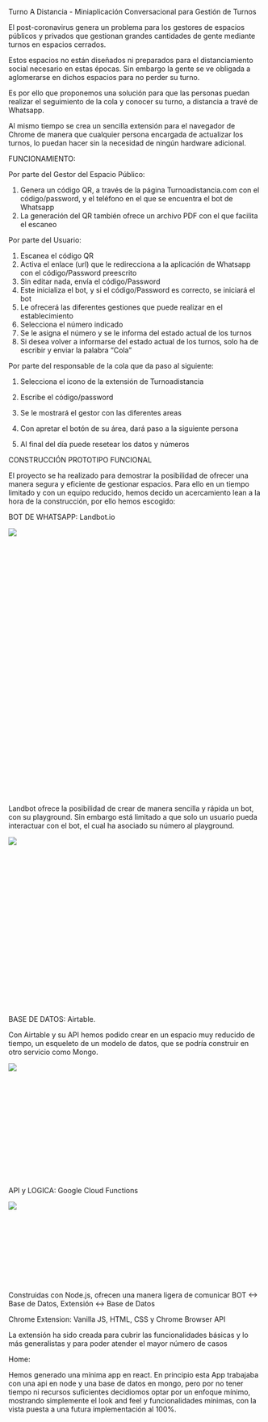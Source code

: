 <span class="c0">Turno A Distancia - Miniaplicación Conversacional para Gestión de Turnos</span>

<span class="c0"></span>

<span class="c0">El post-coronavirus genera un problema para los gestores de espacios públicos y privados que gestionan grandes cantidades de gente mediante turnos en espacios cerrados.</span>

<span class="c0"></span>

<span class="c0">Estos espacios no están diseñados ni preparados para el distanciamiento social necesario en estas épocas. Sin embargo la gente se ve obligada a aglomerarse en dichos espacios para no perder su turno.</span>

<span class="c0"></span>

<span class="c0">Es por ello que proponemos una solución para que las personas puedan realizar el seguimiento de la cola y conocer su turno, a distancia a travé de Whatsapp.</span>

<span class="c0"></span>

<span class="c0">Al mismo tiempo se crea un sencilla extensión para el navegador de Chrome de manera que cualquier persona encargada de actualizar los turnos, lo puedan hacer sin la necesidad de ningún hardware adicional.</span>

<span class="c0"></span>

<span class="c0"></span>

<span class="c0">FUNCIONAMIENTO:</span>

<span class="c0"></span>

<span class="c0">Por parte del Gestor del Espacio Público:</span>

<span class="c0"></span>

1.  <span class="c0">Genera un código QR, a través de la página Turnoadistancia.com con el código/password, y el teléfono en el que se encuentra el bot de Whatsapp</span>
2.  <span class="c0">La generación del QR también ofrece un archivo PDF con el que facilita el escaneo</span>

<span class="c0"></span>

<span class="c0"></span>

<span class="c0">Por parte del Usuario:</span>

<span class="c0"></span>

1.  <span class="c0">Escanea el código QR</span>
2.  <span class="c0">Activa el enlace (url) que le redirecciona a la aplicación de Whatsapp con el código/Password preescrito</span>
3.  <span class="c0">Sin editar nada, envía el código/Password</span>
4.  <span class="c0">Este inicializa el bot, y si el código/Password es correcto, se iniciará el bot</span>
5.  <span class="c0">Le ofrecerá las diferentes gestiones que puede realizar en el establecimiento</span>
6.  <span class="c0">Selecciona el número indicado</span>
7.  <span class="c0">Se le asigna el número y se le informa del estado actual de los turnos</span>
8.  <span class="c0">Si desea volver a informarse del estado actual de los turnos, solo ha de escribir y enviar la palabra “Cola”</span>

<span class="c0"></span>

<span class="c0">Por parte del responsable de la cola que da paso al siguiente:</span>

<span class="c0"></span>

1.  <span class="c0">Selecciona el icono de la extensión de Turnoadistancia</span>
2.  <span class="c0">Escribe el código/password</span>
3.  <span class="c0">Se le mostrará el gestor con las diferentes areas</span>
4.  <span class="c0">Con apretar el botón de su área, dará paso a la siguiente persona</span>
5.  <span class="c0">Al final del día puede resetear los datos y números  

    </span>

<span class="c0">CONSTRUCCIÓN PROTOTIPO FUNCIONAL</span>

<span class="c0"></span>

<span class="c0">El proyecto se ha realizado para demostrar la posibilidad de ofrecer una manera segura y eficiente de gestionar espacios. Para ello en un tiempo limitado y con un equipo reducido, hemos decido un acercamiento lean a la hora de la construcción, por ello hemos escogido:</span>

<span class="c0"></span>

<span class="c0">BOT DE WHATSAPP: Landbot.io</span>

<span class="c0"></span>

<span style="overflow: hidden; display: inline-block; margin: 0.00px 0.00px; border: 0.00px solid #000000; transform: rotate(0.00rad) translateZ(0px); -webkit-transform: rotate(0.00rad) translateZ(0px); width: 245.86px; height: 531.50px;">![](images/image2.jpg)</span>

<span class="c0"></span>

<span class="c0">Landbot ofrece la posibilidad de crear de manera sencilla y rápida un bot, con su playground. Sin embargo está limitado a que solo un usuario pueda interactuar con el bot, el cual ha asociado su número al playground.</span>

<span class="c0"></span>

<span style="overflow: hidden; display: inline-block; margin: 0.00px 0.00px; border: 0.00px solid #000000; transform: rotate(0.00rad) translateZ(0px); -webkit-transform: rotate(0.00rad) translateZ(0px); width: 602.00px; height: 338.67px;">![](images/image4.png)</span>

<span class="c0"></span>

<span class="c0"></span>

<span class="c0"></span>

<span class="c0">BASE DE DATOS: Airtable.</span>

<span class="c0"></span>

<span class="c0">Con Airtable y su API hemos podido crear en un espacio muy reducido de tiempo, un esqueleto de un modelo de datos, que se podría construir en otro servicio como Mongo.</span>

<span class="c0"></span>

<span class="c0"></span>

<span style="overflow: hidden; display: inline-block; margin: 0.00px 0.00px; border: 0.00px solid #000000; transform: rotate(0.00rad) translateZ(0px); -webkit-transform: rotate(0.00rad) translateZ(0px); width: 602.00px; height: 229.33px;">![](images/image1.png)</span>

<span class="c0"></span>

<span class="c0"></span>

<span class="c0"></span>

<span class="c0">API y LOGICA: Google Cloud Functions</span>

<span class="c0"></span>

<span style="overflow: hidden; display: inline-block; margin: 0.00px 0.00px; border: 0.00px solid #000000; transform: rotate(0.00rad) translateZ(0px); -webkit-transform: rotate(0.00rad) translateZ(0px); width: 329.00px; height: 162.00px;">![](images/image3.png)</span>

<span class="c0"></span>

<span class="c0">Construidas con Node.js, ofrecen una manera ligera de comunicar BOT <-> Base de Datos, Extensión <-> Base de Datos</span>

<span class="c0"></span>

<span class="c0"></span>

<span class="c0"></span>

<span class="c0"></span>

<span class="c0"></span>

<span class="c0">Chrome Extension: Vanilla JS, HTML, CSS y Chrome Browser API</span>

<span class="c0"></span>

<span class="c0">La extensión ha sido creada para cubrir las funcionalidades básicas y lo más generalistas y para poder atender el mayor número de casos</span>

<span class="c0"></span>

<span class="c0"></span>

<span class="c0"></span>

<span class="c0"></span>

<span class="c0">Home:</span>

<span class="c0"></span>

<span class="c0">Hemos generado una mínima app en react. En principio esta App trabajaba con una api en node y una base de datos en mongo, pero por no tener tiempo ni recursos suficientes decidiomos optar por un enfoque mínimo, mostrando simplemente el look and feel y funcionalidades mínimas, con la vista puesta a una futura implementación al 100%.</span>